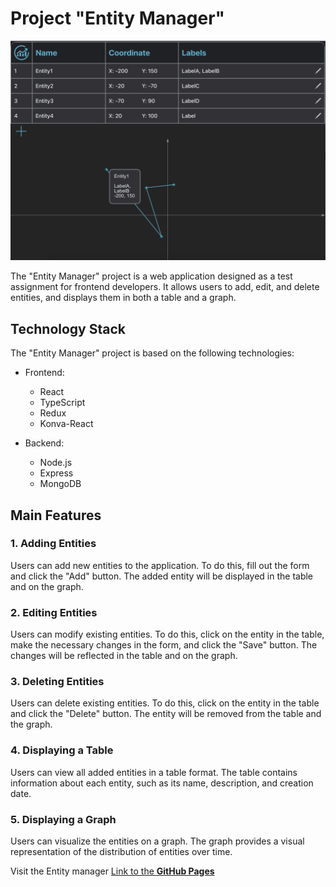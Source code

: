 # Project "Entity Manager"

![Bookshelf](entity-manager-screenshot.png)

The "Entity Manager" project is a web application designed as a test assignment for frontend developers. It allows users to add, edit, and delete entities, and displays them in both a table and a graph.

## Technology Stack

The "Entity Manager" project is based on the following technologies:

- Frontend:
  - React
  - TypeScript
  - Redux
  - Konva-React

- Backend:
  - Node.js
  - Express
  - MongoDB


## Main Features

### 1. Adding Entities

Users can add new entities to the application. To do this, fill out the form and click the "Add" button. The added entity will be displayed in the table and on the graph.

### 2. Editing Entities

Users can modify existing entities. To do this, click on the entity in the table, make the necessary changes in the form, and click the "Save" button. The changes will be reflected in the table and on the graph.

### 3. Deleting Entities

Users can delete existing entities. To do this, click on the entity in the table and click the "Delete" button. The entity will be removed from the table and the graph.

### 4. Displaying a Table

Users can view all added entities in a table format. The table contains information about each entity, such as its name, description, and creation date.

### 5. Displaying a Graph

Users can visualize the entities on a graph. The graph provides a visual representation of the distribution of entities over time.

Visit the Entity manager [Link to the **GitHub Pages**](https://bababum95.github.io/entity-manager/)
